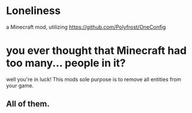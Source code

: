 # Loneliness
a Minecraft mod, utilizing https://github.com/Polyfrost/OneConfig
# you ever thought that Minecraft had too many... people in it?
well you're in luck! This mods sole purpose is to remove all entities from your game.
## All of them.
